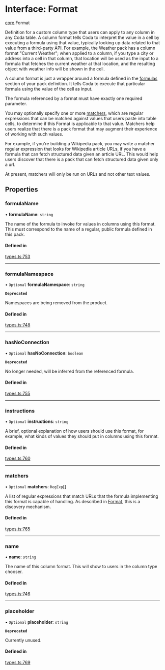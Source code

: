 # Interface: Format

[core](../modules/core.md).Format

Definition for a custom column type that users can apply to any column in any Coda table.
A column format tells Coda to interpret the value in a cell by executing a formula
using that value, typically looking up data related to that value from a third-party API.
For example, the Weather pack has a column format "Current Weather"; when applied to a column,
if you type a city or address into a cell in that column, that location will be used as the input
to a formula that fetches the current weather at that location, and the resulting object with
weather info will be shown in the cell.

A column format is just a wrapper around a formula defined in the [formulas](core.PackVersionDefinition.md#formulas) section
of your pack definition. It tells Coda to execute that particular formula using the value
of the cell as input.

The formula referenced by a format must have exactly one required parameter.

You may optionally specify one or more [matchers](core.Format.md#matchers), which are regular expressions
that can be matched against values that users paste into table cells, to determine if
this Format is applicable to that value. Matchers help users realize that there is a pack
format that may augment their experience of working with such values.

For example, if you're building a Wikipedia pack, you may write a matcher regular expression
that looks for Wikipedia article URLs, if you have a formula that can fetch structured data
given an article URL. This would help users discover that there is a pack that can fetch
structured data given only a url.

At present, matchers will only be run on URLs and not other text values.

## Properties

### formulaName

• **formulaName**: `string`

The name of the formula to invoke for values in columns using this format.
This must correspond to the name of a regular, public formula defined in this pack.

#### Defined in

[types.ts:753](https://github.com/coda/packs-sdk/blob/main/types.ts#L753)

___

### formulaNamespace

• `Optional` **formulaNamespace**: `string`

**`Deprecated`**

Namespaces are being removed from the product.

#### Defined in

[types.ts:748](https://github.com/coda/packs-sdk/blob/main/types.ts#L748)

___

### hasNoConnection

• `Optional` **hasNoConnection**: `boolean`

**`Deprecated`**

No longer needed, will be inferred from the referenced formula.

#### Defined in

[types.ts:755](https://github.com/coda/packs-sdk/blob/main/types.ts#L755)

___

### instructions

• `Optional` **instructions**: `string`

A brief, optional explanation of how users should use this format, for example, what kinds
of values they should put in columns using this format.

#### Defined in

[types.ts:760](https://github.com/coda/packs-sdk/blob/main/types.ts#L760)

___

### matchers

• `Optional` **matchers**: `RegExp`[]

A list of regular expressions that match URLs that the formula implementing this format
is capable of handling. As described in [Format](core.Format.md), this is a discovery mechanism.

#### Defined in

[types.ts:765](https://github.com/coda/packs-sdk/blob/main/types.ts#L765)

___

### name

• **name**: `string`

The name of this column format. This will show to users in the column type chooser.

#### Defined in

[types.ts:746](https://github.com/coda/packs-sdk/blob/main/types.ts#L746)

___

### placeholder

• `Optional` **placeholder**: `string`

**`Deprecated`**

Currently unused.

#### Defined in

[types.ts:769](https://github.com/coda/packs-sdk/blob/main/types.ts#L769)
